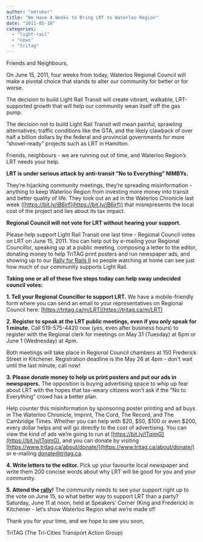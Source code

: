 ```yaml
---
author: "mdruker"
title: "We Have 4 Weeks to Bring LRT to Waterloo Region"
date: "2011-05-18"
categories: 
  - "light-rail"
  - "news"
  - "tritag"
---
```


Friends and Neighbours,

On June 15, 2011, four weeks from today, Waterloo Regional Council will make a pivotal choice that stands to alter our community for better or for worse.

The decision to build Light Rail Transit will create vibrant, walkable, LRT-supported growth that will help our community wean itself off the gas pump.

The decision not to build Light Rail Transit will mean painful, sprawling alternatives; traffic conditions like the GTA, and the likely clawback of over half a billion dollars by the federal and provincial governments for more “shovel-ready” projects such as LRT in Hamilton.

Friends, neighbours - we are running out of time, and Waterloo Region’s LRT needs your help.

**LRT is under serious attack by anti-transit “No to Everything” NIMBYs.**

They’re hijacking community meetings, they’re spreading misinformation - anything to keep Waterloo Region from investing more money into transit and better quality of life. They took out an ad in the Waterloo Chronicle last week ([https://bit.ly/iB6jrf](https://bit.ly/iB6jrf)) that misrepresents the local cost of the project and lies about its tax impact.

**Regional Council will not vote for LRT without hearing your support.**

Please help support Light Rail Transit one last time - Regional Council votes on LRT on June 15, 2011. You can help out by e-mailing your Regional Councillor, speaking up at a public meeting, composing a letter to the editor, donating money to help TriTAG print posters and run newspaper ads, and showing up to our [Rally for Rails II](https://lrtrally.ca/) so people watching at home can see just how much of our community supports Light Rail.

**Taking one or all of these five steps today can help sway undecided council votes:**

**1\. Tell your Regional Councillor to support LRT.** We have a mobile-friendly form where you can send an email to your representatives on Regional Council here: [https://tritag.ca/m/LRT](https://tritag.ca/m/LRT)

**2\. Register to speak at the LRT public meetings, even if you only speak for 1 minute.** Call 519-575-4420 now (yes, even after business hours) to register with the Regional clerk for meetings on May 31 (Tuesday) at 6pm or June 1 (Wednesday) at 4pm.

Both meetings will take place in Regional Council chambers at 150 Frederick Street in Kitchener. Registration deadline is the May 26 at 4pm - don’t wait until the last minute, call now!

**3\. Please donate money to help us print posters and put our ads in newspapers.** The opposition is buying advertising space to whip up fear about LRT with the hopes that tax-weary citizens won’t ask if the “No to Everything” crowd has a better plan.

Help counter this misinformation by sponsoring poster printing and ad buys in The Waterloo Chronicle, Imprint, The Cord, The Record, and The Cambridge Times. Whether you can help with $20, $50, $100 or even $200, every dollar helps and will go directly to the cost of advertising. You can view the kind of ads we’re going to run at [https://bit.ly/lTqimG](https://bit.ly/lTqimG), and you can donate by visiting [https://www.tritag.ca/about/donate/](https://www.tritag.ca/about/donate/) or e-mailing [donate@tritag.ca](mailto:donate@tritag.ca).

**4\. Write letters to the editor.** Pick up your favourite local newspaper and write them 200 concise words about why LRT will be good for you and your community.

**5\. Attend the [rally](https://lrtrally.ca/)!** The community needs to see your support right up to the vote on June 15, so what better way to support LRT than a party? Saturday, June 11 at noon, held at Speakers’ Corner (King and Frederick) in Kitchener - let’s show Waterloo Region what we’re made of!

Thank you for your time, and we hope to see you soon,

TriTAG (The Tri-Cities Transport Action Group)

